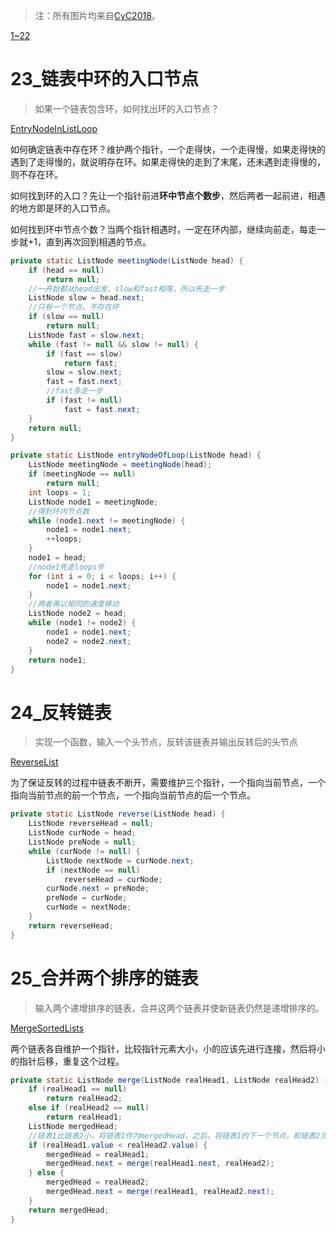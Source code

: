 > 注：所有图片均来自[CyC2018](https://github.com/CyC2018)。

[1~22](https://github.com/MaJesTySA/CodingInterviewJava/blob/master/docs/1~22.md)

# 23_链表中环的入口节点

> 如果一个链表包含环，如何找出环的入口节点？

[EntryNodeInListLoop](https://github.com/MaJesTySA/CodingInterviewJava/blob/master/src/q23_链表中环的入口节点/EntryNodeInListLoop.java)

如何确定链表中存在环？维护两个指针，一个走得快，一个走得慢，如果走得快的遇到了走得慢的，就说明存在环。如果走得快的走到了末尾，还未遇到走得慢的，则不存在环。

如何找到环的入口？先让一个指针前进**环中节点个数步**，然后两者一起前进，相遇的地方即是环的入口节点。

如何找到环中节点个数？当两个指针相遇时，一定在环内部，继续向前走，每走一步就+1，直到再次回到相遇的节点。

```java
private static ListNode meetingNode(ListNode head) {
    if (head == null)
        return null;
    //一开始都从head出发，slow和fast相等，所以先走一步
    ListNode slow = head.next;
    //只有一个节点，不存在环
    if (slow == null)
        return null;
    ListNode fast = slow.next;
    while (fast != null && slow != null) {
        if (fast == slow)
            return fast;
        slow = slow.next;
        fast = fast.next;
        //fast多走一步
        if (fast != null)
            fast = fast.next;
    }
    return null;
}

private static ListNode entryNodeOfLoop(ListNode head) {
    ListNode meetingNode = meetingNode(head);
    if (meetingNode == null)
        return null;
    int loops = 1;
    ListNode node1 = meetingNode;
    //得到环内节点数
    while (node1.next != meetingNode) {
        node1 = node1.next;
        ++loops;
    }
    node1 = head;
    //node1先走loops步
    for (int i = 0; i < loops; i++) {
        node1 = node1.next;
    }
    //两者再以相同的速度移动
    ListNode node2 = head;
    while (node1 != node2) {
        node1 = node1.next;
        node2 = node2.next;
    }
    return node1;
}
```

# 24_反转链表

> 实现一个函数，输入一个头节点，反转该链表并输出反转后的头节点

[ReverseList](https://github.com/MaJesTySA/CodingInterviewJava/blob/master/src/q24_反转链表/ReverseList.java)

为了保证反转的过程中链表不断开，需要维护三个指针，一个指向当前节点，一个指向当前节点的前一个节点，一个指向当前节点的后一个节点。

```java
private static ListNode reverse(ListNode head) {
    ListNode reverseHead = null;
    ListNode curNode = head;
    ListNode preNode = null;
    while (curNode != null) {
        ListNode nextNode = curNode.next;
        if (nextNode == null)
            reverseHead = curNode;
        curNode.next = preNode;
        preNode = curNode;
        curNode = nextNode;
    }
    return reverseHead;
}
```

# 25_合并两个排序的链表

> 输入两个递增排序的链表，合并这两个链表并使新链表仍然是递增排序的。

[MergeSortedLists](https://github.com/MaJesTySA/CodingInterviewJava/blob/master/src/q25_合并两个有序链表/MergeSortedLists.java)

两个链表各自维护一个指针，比较指针元素大小，小的应该先进行连接，然后将小的指针后移，重复这个过程。

```java
private static ListNode merge(ListNode realHead1, ListNode realHead2) {
    if (realHead1 == null)
        return realHead2;
    else if (realHead2 == null)
        return realHead1;
    ListNode mergedHead;
    //链表1比链表2小，将链表1作为mergedHead，之后，将链表1的下一个节点，和链表2当前节点传入
    if (realHead1.value < realHead2.value) {
        mergedHead = realHead1;
        mergedHead.next = merge(realHead1.next, realHead2);
    } else {
        mergedHead = realHead2;
        mergedHead.next = merge(realHead1, realHead2.next);
    }
    return mergedHead;
}
```

